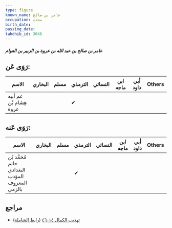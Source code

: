 ```yaml
---
type: figure
known_name: عامر بن صالح
occupation: محدث
birth_date:
passing_date:
tahdhib_id: 3046
---
```

##### عامر بن صالح بن عبد الله بن عروة بن الزبير بن العوام

## رَوَى عَن:
| الاسم                   | البخاري | مسلم | الترمذي | النسائي | ابن ماجه | أبي داود | Others |
| ----------------------- | ------- | ---- | ------- | ------- | -------- | -------- | ------ |
| عم أبيه هِشَام بْن عروة |         |      | ✔       |         |          |          |        |
## رَوَى عَنه:
| الاسم                                            | البخاري | مسلم | الترمذي | النسائي | ابن ماجه | أبي داود | Others |
| ------------------------------------------------ | ------- | ---- | ------- | ------- | -------- | -------- | ------ |
| مُحَمَّد بْن حاتم البغدادي المؤدب المعروف بالزمي |         |      | ✔       |         |          |          |        |
## مراجع
- [تهذيب الكمال ١٤-٤٦](obsidian://open?vault=Tahdhib-al-Kamal&file=Figures/٣٠٤٦-عامر%20بن%20صالح%20بن%20عبد%20الله%20بن%20عروة%20بن%20الزبير%20بن%20العوام) ([رابط الشاملة](https://shamela.ws/book/3722/6974))